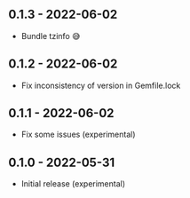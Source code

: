 ## 0.1.3 - 2022-06-02

- Bundle tzinfo 😅

## 0.1.2 - 2022-06-02

- Fix inconsistency of version in Gemfile.lock

## 0.1.1 - 2022-06-02

- Fix some issues (experimental)

## 0.1.0 - 2022-05-31

- Initial release (experimental)
